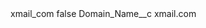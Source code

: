 <?xml version="1.0" encoding="UTF-8"?>
<CustomMetadata xmlns="http://soap.sforce.com/2006/04/metadata" xmlns:xsi="http://www.w3.org/2001/XMLSchema-instance" xmlns:xsd="http://www.w3.org/2001/XMLSchema">
    <label>xmail_com</label>
    <protected>false</protected>
    <values>
        <field>Domain_Name__c</field>
        <value xsi:type="xsd:string">xmail.com</value>
    </values>
</CustomMetadata>
